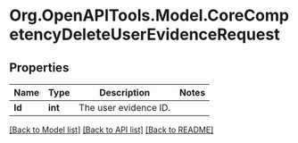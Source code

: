 # Org.OpenAPITools.Model.CoreCompetencyDeleteUserEvidenceRequest

## Properties

Name | Type | Description | Notes
------------ | ------------- | ------------- | -------------
**Id** | **int** | The user evidence ID. | 

[[Back to Model list]](../README.md#documentation-for-models) [[Back to API list]](../README.md#documentation-for-api-endpoints) [[Back to README]](../README.md)

